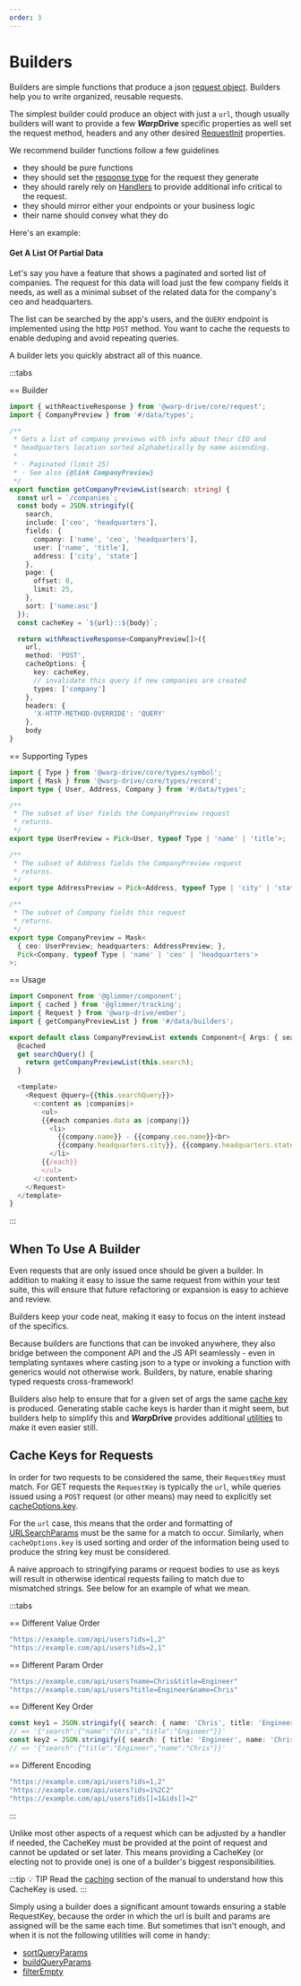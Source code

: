 ```yaml
---
order: 3
---
```


# Builders

Builders are simple functions that produce a json [request object](/api/@warp-drive/core/types/request/interfaces/RequestInfo). Builders help you to write organized, reusable requests.

The simplest builder could produce an object with just a `url`, though usually builders will want to provide a few ***Warp*Drive** specific properties as well set the request method, headers and any other desired [RequestInit](https://developer.mozilla.org/en-US/docs/Web/API/RequestInit) properties.

We recommend builder functions follow a few guidelines
- they should be pure functions
- they should set the [response type](./typing-requests.md) for the request they generate
- they should rarely rely on [Handlers](./handlers.md) to provide additional
  info critical to the request.
- they should mirror either your endpoints or your business logic
- their name should convey what they do


Here's an example:

#### Get A List Of Partial Data

Let's say you have a feature that shows a paginated and sorted list of companies. The request
for this data will load just the few company fields it needs, as well as a minimal subset of
the related data for the company's ceo and headquarters.

The list can be searched by the app's users, and the `QUERY` endpoint is implemented using
the http `POST` method. You want to cache the requests to enable deduping and avoid repeating
queries.

A builder lets you quickly abstract all of this nuance.

:::tabs

== Builder

```ts [builders/getCompanyPreviewList.ts]
import { withReactiveResponse } from '@warp-drive/core/request';
import { CompanyPreview } from '#/data/types';

/**
 * Gets a list of company previews with info about their CEO and
 * headquarters location sorted alphabetically by name ascending.
 * 
 * - Paginated (limit 25)
 * - See also {@link CompanyPreview}
 */
export function getCompanyPreviewList(search: string) {
  const url = `/companies`;
  const body = JSON.stringify({
    search,
    include: ['ceo', 'headquarters'],
    fields: {
      company: ['name', 'ceo', 'headquarters'],
      user: ['name', 'title'],
      address: ['city', 'state']
    },
    page: {
      offset: 0,
      limit: 25,
    },
    sort: ['name:asc']
  });
  const cacheKey = `${url}::${body}`;

  return withReactiveResponse<CompanyPreview[]>({
    url,
    method: 'POST',
    cacheOptions: {
      key: cacheKey,
      // invalidate this query if new companies are created
      types: ['company']
    },
    headers: {
      'X-HTTP-METHOD-OVERRIDE': 'QUERY'
    },
    body
}
```

== Supporting Types

```ts [types/companyPreview.ts]
import { Type } from '@warp-drive/core/types/symbol';
import { Mask } from '@warp-drive/core/types/record';
import type { User, Address, Company } from '#/data/types';

/**
 * The subset of User fields the CompanyPreview request
 * returns.
 */
export type UserPreview = Pick<User, typeof Type | 'name' | 'title'>;

/**
 * The subset of Address fields the CompanyPreview request
 * returns.
 */
export type AddressPreview = Pick<Address, typeof Type | 'city' | 'state'>;

/**
 * The subset of Company fields this request
 * returns.
 */
export type CompanyPreview = Mask<
  { ceo: UserPreview; headquarters: AddressPreview; },
  Pick<Company, typeof Type | 'name' | 'ceo' | 'headquarters'>
>;

```

== Usage

```ts [Ember]
import Component from '@glimmer/component';
import { cached } from '@glimmer/tracking';
import { Request } from '@warp-drive/ember';
import { getCompanyPreviewList } from '#/data/builders';

export default class CompanyPreviewList extends Component<{ Args: { search: string } }> {
  @cached
  get searchQuery() {
    return getCompanyPreviewList(this.search);
  }

  <template>
    <Request @query={{this.searchQuery}}>
      <:content as |companies|>
        <ul>
        {{#each companies.data as |company|}}
          <li>
            {{company.name}} - {{company.ceo.name}}<br>
            {{company.headquarters.city}}, {{company.headquarters.state}}
          </li>
        {{/each}}
        </ul>
      </:content>
    </Request>
  </template>
}
```

:::

## When To Use A Builder

Even requests that are only issued once should be given a builder. In addition to making it
easy to issue the same request from within your test suite, this will ensure that future
refactoring or expansion is easy to achieve and review.

Builders keep your code neat, making it easy to focus on the intent instead of the specifics.

Because builders are functions that can be invoked anywhere, they also bridge between the
component API and the JS API seamlessly - even in templating syntaxes where casting json 
to a type or invoking a function with generics would not otherwise work. Builders, by nature,
enable sharing typed requests cross-framework!

Builders also help to ensure that for a given set of args the same [cache key](/api/@warp-drive/core/types/identifier/interfaces/RequestKey) is produced. Generating stable cache keys is harder
than it might seem, but builders help to simplify this and ***Warp*Drive** provides additional
[utilities](/api/@warp-drive/utilities/) to make it even easier still.

## Cache Keys for Requests

In order for two requests to be considered the same, their `RequestKey` must match. For GET requests
the `RequestKey` is typically the `url`, while queries issued using a `POST` request (or other means)
may need to explicitly set [cacheOptions.key](/api/@warp-drive/core/types/request/interfaces/CacheOptions#key).

For the `url` case, this means that the order and formatting of [URLSearchParams](https://developer.mozilla.org/en-US/docs/Web/API/URLSearchParams) must be the same for a match to occur. Similarly, when
`cacheOptions.key` is used sorting and order of the information being used to produce the string key
must be considered.

A naive approach to stringifying params or request bodies to use as keys will result in otherwise identical requests failing to match due to mismatched strings. See below for an example of what
we mean.

:::tabs

== Different Value Order

```ts
"https://example.com/api/users?ids=1,2"
"https://example.com/api/users?ids=2,1"
```

== Different Param Order

```ts
"https://example.com/api/users?name=Chris&title=Engineer"
"https://example.com/api/users?title=Engineer&name=Chris"
```

== Different Key Order

```ts
const key1 = JSON.stringify({ search: { name: 'Chris', title: 'Engineer' } });
// => '{"search":{"name":"Chris","title":"Engineer"}}'
const key2 = JSON.stringify({ search: { title: 'Engineer', name: 'Chris',  } });
// => '{"search":{"title":"Engineer","name":"Chris"}}'
```

== Different Encoding

```ts
"https://example.com/api/users?ids=1,2"
"https://example.com/api/users?ids=1%2C2"
"https://example.com/api/users?ids[]=1&ids[]=2"
```

:::

Unlike most other aspects of a request which can be adjusted by a handler if needed, the CacheKey must
be provided at the point of request and cannot be updated or set later. This means providing a CacheKey
(or electing not to provide one) is one of a builder's biggest responsibilities.

:::tip 💡 TIP
Read the [caching](../caching/index.md#determining-the-cachekey-and-checking-if-the-response-is-stale) section of the manual to understand how this CacheKey is used.
:::

Simply using a builder does a significant amount towards ensuring a stable RequestKey, because the order
in which the url is built and params are assigned will be the same each time. But sometimes that isn't
enough, and when it is not the following utilities will come in handy:

- [sortQueryParams](/api/@warp-drive/utilities/functions/sortQueryParams)
- [buildQueryParams](/api/@warp-drive/utilities/functions/buildQueryParams)
- [filterEmpty](/api/@warp-drive/utilities/functions/filterEmpty)


